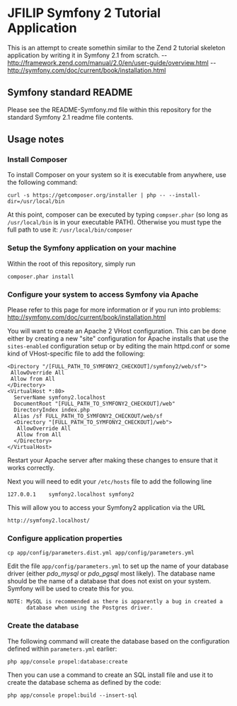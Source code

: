 JFILIP Symfony 2 Tutorial Application
=====================================

This is an attempt to create somethin similar to the Zend 2 tutorial skeleton
application by writing it in Symfony 2.1 from scratch.
 -- http://framework.zend.com/manual/2.0/en/user-guide/overview.html
 -- http://symfony.com/doc/current/book/installation.html

 Symfony standard README
 -----------------------

 Please see the README-Symfony.md file within this repository for the standard
 Symfony 2.1 readme file contents.

Usage notes
-----------

### Install Composer

To install Composer on your system so it is executable from anywhere, use the
following command:

    curl -s https://getcomposer.org/installer | php -- --install-dir=/usr/local/bin

At this point, composer can be executed by typing `compser.phar` (so long as
`/usr/local/bin` is in your executable PATH). Otherwise you must type the full
path to use it: `/usr/local/bin/composer`

### Setup the Symfony application on your machine

Within the root of this repository, simply run

    composer.phar install

### Configure your system to access Symfony via Apache

Please refer to this page for more information or if you run into problems:
http://symfony.com/doc/current/book/installation.html

You will want to create an Apache 2 VHost configuration. This can be done
either by creating a new "site" configuration for Apache installs that use the
`sites-enabled` configuration setup or by editing the main httpd.conf or some
kind of VHost-specific file to add the following:

    <Directory "/[FULL_PATH_TO_SYMFONY2_CHECKOUT]/symfony2/web/sf">
     AllowOverride All
     Allow from All
    </Directory>
    <VirtualHost *:80>
      ServerName symfony2.localhost
      DocumentRoot "[FULL_PATH_TO_SYMFONY2_CHECKOUT]/web"
      DirectoryIndex index.php
      Alias /sf FULL_PATH_TO_SYMFONY2_CHECKOUT/web/sf
      <Directory "[FULL_PATH_TO_SYMFONY2_CHECKOUT]/web">
       AllowOverride All
       Allow from All
      </Directory>
    </VirtualHost>

Restart your Apache server after making these changes to ensure that it works
correctly.

Next you will need to edit your `/etc/hosts` file to add the following line

    127.0.0.1    symfony2.localhost symfony2

This will allow you to access your Symfony2 application via the URL

    http://symfony2.localhost/

### Configure application properties

    cp app/config/parameters.dist.yml app/config/parameters.yml

Edit the file `app/config/parameters.yml` to set up the name of your database
driver (either *pdo_mysql* or *pdo_pgsql* most likely). The database name
should be the name of a database that does not exist on your system. Symfony
will be used to create this for you.

    NOTE: MySQL is recommended as there is apparently a bug in created a
          database when using the Postgres driver.

### Create the database 

The following command will create the database based on the configuration
defined within `parameters.yml` earlier:

    php app/console propel:database:create

Then you can use a command to create an SQL install file and use it to create
the database schema as defined by the code:

    php app/console propel:build --insert-sql
